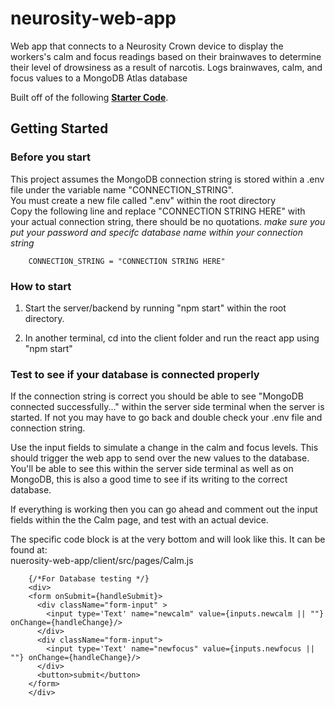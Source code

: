 # neurosity-web-app

Web app that connects to a Neurosity Crown device to display the workers's calm and focus readings based on their brainwaves to determine their level of drowsiness as a result of narcotis.
Logs brainwaves, calm, and focus values to a MongoDB Atlas database

Built off of the following **[Starter Code](https://github.com/neurosity/notion-react-starter)**.  

## Getting Started
### Before you start   
This project assumes the MongoDB connection string is stored within a .env file under the variable name "CONNECTION_STRING".  
You must create a new file called ".env" within the root directory  
Copy the following line and replace "CONNECTION STRING HERE" with your actual connection string, there should be no quotations.
*make sure you put your password and specifc database name within your connection string* 

        CONNECTION_STRING = "CONNECTION STRING HERE"
        
### How to start
1) Start the server/backend by running "npm start" within the root directory.

2) In another terminal, cd into the client folder and run the react app using "npm start"

### Test to see if your database is connected properly
If the connection string is correct you should be able to see "MongoDB connected successfully..." within the server side terminal when the server is started. If not you may have to go back and double check your .env file and connection string.

Use the input fields to simulate a change in the calm and focus levels. This should trigger the web app to send over the new values to the database. You'll be able to see this within the server side terminal as well as on MongoDB, this is also a good time to see if its writing to the correct database.

If everything is working then you can go ahead and comment out the input fields within the the Calm page, and test with an actual device.

The specific code block is at the very bottom and will look like this. It can be found at:  
nuerosity-web-app/client/src/pages/Calm.js
        
        {/*For Database testing */}
        <div>
        <form onSubmit={handleSubmit}>
          <div className="form-input" >
            <input type='Text' name="newcalm" value={inputs.newcalm || ""} onChange={handleChange}/>
          </div>
          <div className="form-input">
            <input type='Text' name="newfocus" value={inputs.newfocus || ""} onChange={handleChange}/>
          </div>
          <button>submit</button>
        </form>
        </div> 

